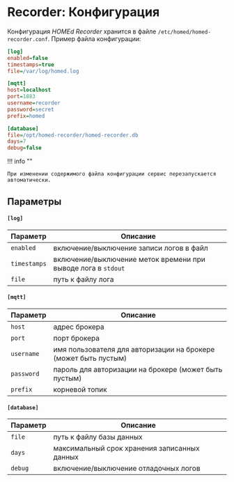 # Recorder: Конфигурация

Конфигурация _HOMEd Recorder_ хранится в файле <code>/etc/homed/homed-recorder.conf</code>. Пример файла конфигурации:

```ini
[log]
enabled=false
timestamps=true
file=/var/log/homed.log

[mqtt]
host=localhost
port=1883
username=recorder
password=secret
prefix=homed

[database]
file=/opt/homed-recorder/homed-recorder.db
days=7
debug=false
```

!!! info ""

    При изменении содержимого файла конфигурации сервис перезапускается автоматически.

## Параметры

#### `[log]`

| Параметр | Описание |
|----------|----------|
| `enabled`    | включение/выключение записи логов в файл |
| `timestamps` | включение/выключение меток времени при выводе лога в `stdout` |
| `file`       | путь к файлу лога |

#### `[mqtt]`

| Параметр | Описание |
|----------|----------|
| `host`     | адрес брокера |
| `port`     | порт брокера |
| `username` | имя пользователя для авторизации на брокере (может быть пустым) |
| `password` | пароль для авторизации на брокере (может быть пустым) |
| `prefix`   | корневой топик |

#### `[database]`

| Параметр | Описание |
|----------|----------|
| `file`  | путь к файлу базы данных |
| `days`  | максимальный срок хранения записанных данных |
| `debug` | включение/выключение отладочных логов |

<!-- TODO: написать про способы хранения данных -->
